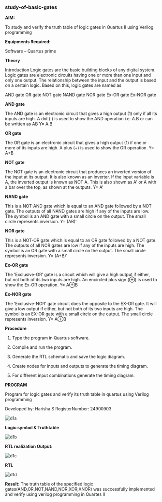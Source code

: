 ### study-of-basic-gates

**AIM:** 

To study and verify the truth table of logic gates in Quartus II using Verilog programming

**Equipments Required:**

Software – Quartus prime 

**Theory**

Introduction Logic gates are the basic building blocks of any digital system. Logic gates are electronic circuits having one or more than one input and only one output. The relationship between the input and the output is based on a certain logic. Based on this, logic gates are named as

AND gate OR gate NOT gate NAND gate NOR gate Ex-OR gate Ex-NOR gate

**AND gate**

The AND gate is an electronic circuit that gives a high output (1) only if all its inputs are high. A dot (.) is used to show the AND operation i.e. A.B or can be written as AB
Y= A.B

**OR gate** 

The OR gate is an electronic circuit that gives a high output (1) if one or more of its inputs are high. A plus (+) is used to show the OR operation.
Y= A+B

**NOT gate**

The NOT gate is an electronic circuit that produces an inverted version of the input at its output. It is also known as an inverter. If the input variable is A, the inverted output is known as NOT A. This is also shown as A' or A with a bar over the top, as shown at the outputs.
Y= A'

**NAND gate**

This is a NOT-AND gate which is equal to an AND gate followed by a NOT gate. The outputs of all NAND gates are high if any of the inputs are low. The symbol is an AND gate with a small circle on the output. The small circle represents inversion.
Y= (AB)’

**NOR gate**

This is a NOT-OR gate which is equal to an OR gate followed by a NOT gate. The outputs of all NOR gates are low if any of the inputs are high. The symbol is an OR gate with a small circle on the output. The small circle represents inversion.
Y= (A+B)’

**Ex-OR gate**

The 'Exclusive-OR' gate is a circuit which will give a high output if either, but not both of its two inputs are high. An encircled plus sign (⊕) is used to show the Ex-OR operation.
Y= A⊕B

**Ex-NOR gate**

The 'Exclusive-NOR' gate circuit does the opposite to the EX-OR gate. It will give a low output if either, but not both of its two inputs are high. The symbol is an EX-OR gate with a small circle on the output. The small circle represents inversion.
Y= A⊕B

**Procedure** 

1.	Type the program in Quartus software.

2.	Compile and run the program.

3.	Generate the RTL schematic and save the logic diagram.

4.	Create nodes for inputs and outputs to generate the timing diagram.

5.	For different input combinations generate the timing diagram.


**PROGRAM**

Program for logic gates and verify its truth table in quartus using Verilog programming

 Developed by: Harisha S RegisterNumber: 24900903
 
 ![d1a](https://github.com/user-attachments/assets/bafaeb7a-bb84-4601-a61e-acc1876d5d85)

**Logic symbol & Truthtable**

![d1b](https://github.com/user-attachments/assets/7cdceac0-1432-47ba-a43f-e1ec8412ab42)

**RTL realization Output:** 

![d1c](https://github.com/user-attachments/assets/99fd21cf-5908-42a8-abeb-c7383626b828)

**RTL**

![d1d](https://github.com/user-attachments/assets/edcee7e8-1bfd-4f26-818a-3b19838c811c)

**Result:**
The truth table of the specified logic gates(AND,OR,NOT,NAND,NOR,XOR,XNOR) was successfully implemented and verify using verilog programming in Quartes II


